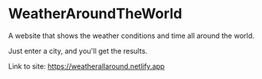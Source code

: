 # WeatherAroundTheWorld
A website that shows the weather conditions and time all around the world.

Just enter a city, and you'll get the results.

Link to site: https://weatherallaround.netlify.app
